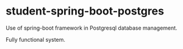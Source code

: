 # student-spring-boot-postgres

Use of spring-boot framework in Postgresql database management.

Fully functional system.
